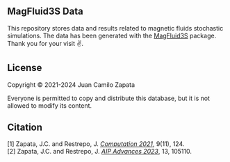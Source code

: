 ## MagFluid3S Data

This repository stores data and results related to magnetic fluids stochastic simulations. The data has been generated with the [MagFluid3S](https://github.com/jczapata1/magfluid3s) package. Thank you for your visit :v:.

## License

Copyright © 2021-2024 Juan Camilo Zapata   

Everyone is permitted to copy and distribute this database, but it is not allowed to modify its content.

## Citation

[1] Zapata, J.C. and Restrepo, J. *[Computation 2021](https://doi.org/10.3390/computation9110124)*, 9(11), 124.   
[2] Zapata, J.C. and Restrepo, J. *[AIP Advances 2023](https://doi.org/10.1063/5.0164259)*, 13, 105110.